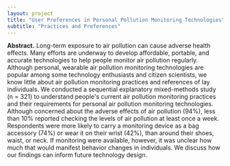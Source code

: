 ```yaml
---
layout: project
title: "User Preferences in Personal Pollution Monitoring Technologies"
subtitle: "Practices and Preferences"
---
```

<script src="https://cdn.mathjax.org/mathjax/latest/MathJax.js?config=TeX-AMS-MML_HTMLorMML" type="text/javascript"></script>

**Abstract.**
Long-term exposure to air pollution can cause adverse health effects. Many efforts are underway to develop affordable, portable, and accurate technologies to help people monitor air pollution regularly. Although personal, wearable air pollution monitoring technologies are popular among some technology enthusiasts and citizen scientists, we know little about air pollution monitoring practices and  references of lay individuals. We conducted a sequential explanatory mixed-methods study (n = 321) to understand people's current air pollution monitoring practices and their requirements for personal air pollution monitoring technologies. Although concerned about the adverse effects of air pollution (94%), less than 10% reported checking the levels of air pollution at least once a week. Respondents were more likely to carry a monitoring device as a bag accessory (74%) or wear it on their wrist (42%), than around their shoes, waist, or neck. If monitoring were available, however, it was unclear how much that would manifest behavior changes in individuals. We discuss how our findings can inform future technology design.

